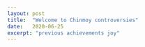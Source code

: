 ```yaml
---
layout: post
title:  "Welcome to Chinmoy controversies"
date:   2020-06-25
excerpt: "previous achievements joy"
---
```

